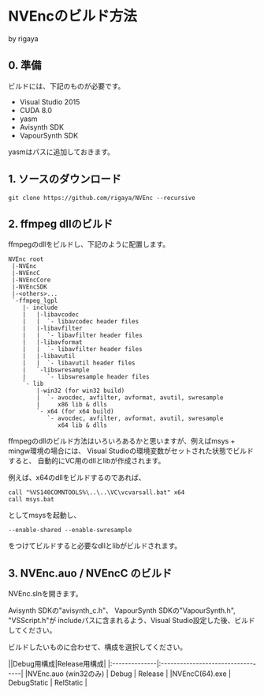 
# NVEncのビルド方法
by rigaya  

## 0. 準備
ビルドには、下記のものが必要です。

- Visual Studio 2015
- CUDA 8.0
- yasm
- Avisynth SDK
- VapourSynth SDK

yasmはパスに追加しておきます。

## 1. ソースのダウンロード

```Batchfile
git clone https://github.com/rigaya/NVEnc --recursive
```

## 2. ffmpeg dllのビルド
ffmpegのdllをビルドし、下記のように配置します。
```
NVEnc root
 |-NVEnc
 |-NVEncC
 |-NVEncCore
 |-NVEncSDK
 |-<others>...
 `-ffmpeg_lgpl
    |- include
    |   |-libavcodec
    |   |  `- libavcodec header files
    |   |-libavfilter
    |   |  `- libavfilter header files
    |   |-libavformat
    |   |  `- libavfilter header files
    |   |-libavutil
    |   |  `- libavutil header files
    |   `-libswresample
    |      `- libswresample header files
    `- lib
        |-win32 (for win32 build)
        |  `- avocdec, avfilter, avformat, avutil, swresample
        |     x86 lib & dlls
        `- x64 (for x64 build)
           `- avocdec, avfilter, avformat, avutil, swresample
              x64 lib & dlls
```

ffmpegのdllのビルド方法はいろいろあるかと思いますが、例えばmsys + mingw環境の場合には、
Visual Studioの環境変数がセットされた状態でビルドすると、
自動的にVC用のdllとlibが作成されます。

例えば、x64のdllをビルドするのであれば、

```Batchfile
call "%VS140COMNTOOLS%\..\..\VC\vcvarsall.bat" x64
call msys.bat
```
としてmsysを起動し、
```
--enable-shared --enable-swresample
```
をつけてビルドすると必要なdllとlibがビルドされます。

## 3. NVEnc.auo / NVEncC のビルド

NVEnc.slnを開きます。

Avisynth SDKの"avisynth_c.h"、
VapourSynth SDKの"VapourSynth.h", "VSScript.h"が
includeパスに含まれるよう、Visual Studio設定した後、ビルドしてください。

ビルドしたいものに合わせて、構成を選択してください。

||Debug用構成|Release用構成|
|:--------------|:----------------------------------|
|NVEnc.auo (win32のみ) | Debug | Release |
|NVEncC(64).exe | DebugStatic | RelStatic |
